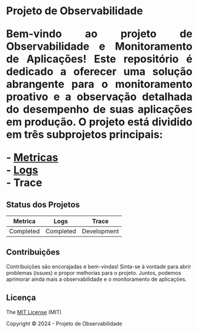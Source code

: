 <h1> Projeto de Observabilidade

<p align="justify">
Bem-vindo ao projeto de Observabilidade e Monitoramento de Aplicações! Este repositório é dedicado a oferecer uma solução abrangente para o monitoramento proativo e a observação detalhada do desempenho de suas aplicações em produção. O projeto está dividido em três subprojetos principais:
</p>
 - <a href="https://github.com/rubem007/observability/tree/main/metric" target="_blank">Metricas</a><br>
 - <a href="https://github.com/rubem007/observability/tree/main/log" target="_blank">Logs</a><br>
 - Trace

## Status dos Projetos

Metrica | Logs | Trace
--- | --- | ---
Completed | Completed | Development

## Contribuições
Contribuições são encorajadas e bem-vindas! Sinta-se à vontade para abrir problemas (issues) e propor melhorias para o projeto. Juntos, podemos aprimorar ainda mais a observabilidade e o monitoramento de aplicações.

## Licença
The [MIT License]() (MIT)

Copyright :copyright: 2024 - Projeto de Observabilidade